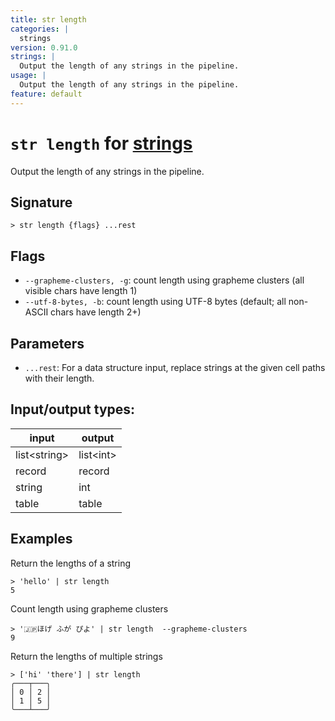 ```yaml
---
title: str length
categories: |
  strings
version: 0.91.0
strings: |
  Output the length of any strings in the pipeline.
usage: |
  Output the length of any strings in the pipeline.
feature: default
---
```

<!-- This file is automatically generated. Please edit the command in https://github.com/nushell/nushell instead. -->

# `str length` for [strings](/commands/categories/strings.md)

<div class='command-title'>Output the length of any strings in the pipeline.</div>

## Signature

```> str length {flags} ...rest```

## Flags

 -  `--grapheme-clusters, -g`: count length using grapheme clusters (all visible chars have length 1)
 -  `--utf-8-bytes, -b`: count length using UTF-8 bytes (default; all non-ASCII chars have length 2+)

## Parameters

 -  `...rest`: For a data structure input, replace strings at the given cell paths with their length.


## Input/output types:

| input        | output    |
| ------------ | --------- |
| list\<string\> | list\<int\> |
| record       | record    |
| string       | int       |
| table        | table     |
## Examples

Return the lengths of a string
```nu
> 'hello' | str length
5
```

Count length using grapheme clusters
```nu
> '🇯🇵ほげ ふが ぴよ' | str length  --grapheme-clusters
9
```

Return the lengths of multiple strings
```nu
> ['hi' 'there'] | str length
╭───┬───╮
│ 0 │ 2 │
│ 1 │ 5 │
╰───┴───╯

```
